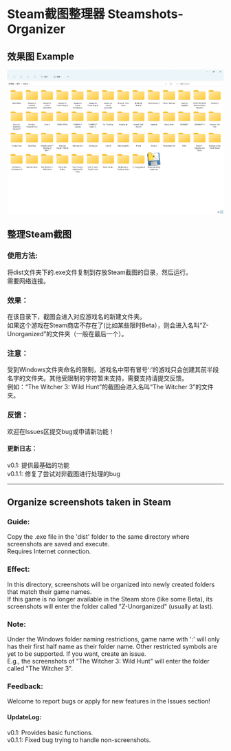 # Steam截图整理器 Steamshots-Organizer
## 效果图 Example

![](.\Example.png)

## 整理Steam截图  

### 使用方法:  
将dist文件夹下的.exe文件复制到存放Steam截图的目录，然后运行。  
需要网络连接。

### 效果：
在该目录下，截图会进入对应游戏名的新建文件夹。  
如果这个游戏在Steam商店不存在了(比如某些限时Beta），则会进入名叫“Z-Unorganized”的文件夹（一般在最后一个）。

### 注意：
受到Windows文件夹命名的限制，游戏名中带有冒号‘:’的游戏只会创建其前半段名字的文件夹。其他受限制的字符暂未支持，需要支持请提交反馈。  
例如：“The Witcher 3: Wild Hunt”的截图会进入名叫“The Witcher 3”的文件夹。 

### 反馈：
欢迎在Issues区提交bug或申请新功能！

#### 更新日志：
v0.1: 提供最基础的功能  
v0.1.1: 修复了尝试对非截图进行处理的bug

---
## Organize screenshots taken in Steam  

### Guide:
Copy the .exe file in the 'dist' folder to the same directory where screenshots are saved and execute.  
Requires Internet connection.

### Effect:
In this directory, screenshots will be organized into newly created folders that match their game names.  
If this game is no longer available in the Steam store (like some Beta), its screenshots will enter the folder called "Z-Unorganized" (usually at last).

### Note:
Under the Windows folder naming restrictions, game name with ':' will only has their first half name as their folder name. Other restricted symbols are yet to be supported. If you want, create an issue.  
E.g., the screenshots of "The Witcher 3: Wild Hunt" will enter the folder called "The Witcher 3".

### Feedback:
Welcome to report bugs or apply for new features in the Issues section!

#### UpdateLog:
v0.1: Provides basic functions.  
v0.1.1: Fixed bug trying to handle non-screenshots.